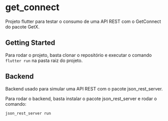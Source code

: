 # get_connect

Projeto flutter para testar o consumo de uma API REST com o GetConnect do pacote GetX.

## Getting Started

Para rodar o projeto, basta clonar o repositório e executar o comando `flutter run` na pasta raiz do projeto.

## Backend

Backend usado para simular uma API REST com o pacote json_rest_server.

Para rodar o backend, basta instalar o pacote json_rest_server e rodar o comando:

```bash
json_rest_server run
```
